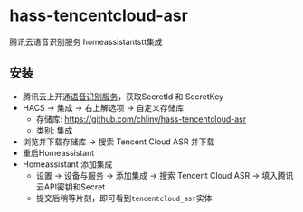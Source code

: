 # hass-tencentcloud-asr

腾讯云语音识别服务 homeassistantstt集成

## 安装

- 腾讯云上开通[语音识别服务](https://cloud.tencent.com/product/asr)，获取SecretId 和 SecretKey
- HACS -> 集成 -> 右上解选项 -> 自定义存储库
  - 存储库: https://github.com/chliny/hass-tencentcloud-asr
  - 类别: 集成
- 浏览并下载存储库 -> 搜索 Tencent Cloud ASR 并下载
- 重启Homeassistant
- Homeassistant 添加集成
  - 设置 -> 设备与服务 -> 添加集成 -> 搜索 Tencent Cloud ASR -> 填入腾讯云API密钥和Secret
  - 提交后稍等片刻，即可看到`tencentcloud_asr`实体
